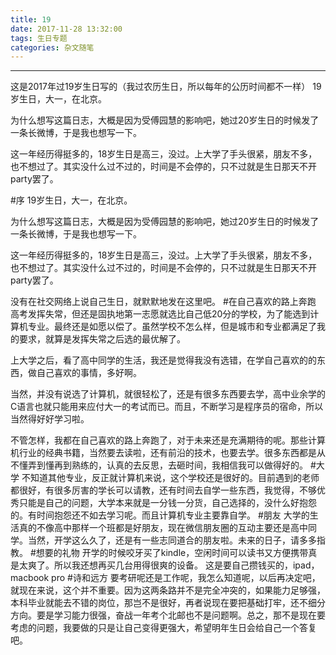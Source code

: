 ```yaml
---
title: 19
date: 2017-11-28 13:32:00
tags: 生日专题
categories: 杂文随笔
---
```

---
这是2017年过19岁生日写的（我过农历生日，所以每年的公历时间都不一样）
19岁生日，大一，在北京。

为什么想写这篇日志，大概是因为受傅园慧的影响吧，她过20岁生日的时候发了一条长微博，于是我也想写一下。

这一年经历得挺多的，18岁生日是高三，没过。上大学了手头很紧，朋友不多，也不想过了。其实没什么过不过的，时间是不会停的，只不过就是生日那天不开party罢了。
<!-- more -->

#序
19岁生日，大一，在北京。

为什么想写这篇日志，大概是因为受傅园慧的影响吧，她过20岁生日的时候发了一条长微博，于是我也想写一下。

这一年经历得挺多的，18岁生日是高三，没过。上大学了手头很紧，朋友不多，也不想过了。其实没什么过不过的，时间是不会停的，只不过就是生日那天不开party罢了。

没有在社交网络上说自己生日，就默默地发在这里吧。
#在自己喜欢的路上奔跑
高考发挥失常，但还是固执地第一志愿就选比自己低20分的学校，为了能选到计算机专业。最终还是如愿以偿了。虽然学校不怎么样，但是城市和专业都满足了我的要求，就算是发挥失常之后选的最优解了。

上大学之后，看了高中同学的生活，我还是觉得我没有选错，在学自己喜欢的的东西，做自己喜欢的事情，多好啊。

当然，并没有说选了计算机，就很轻松了，还是有很多东西要去学，高中业余学的C语言也就只能用来应付大一的考试而已。而且，不断学习是程序员的宿命，所以当然得好好学习啦。

不管怎样，我都在自己喜欢的路上奔跑了，对于未来还是充满期待的呢。那些计算机行业的经典书籍，当然要去读啦，还有前沿的技术，也要去学。很多东西都是从不懂弄到懂再到熟练的，认真的去反思，去砸时间，我相信我可以做得好的。
#大学
不知道其他专业，反正就计算机来说，这个学校还是很好的。目前遇到的老师都很好，有很多厉害的学长可以请教，还有时间去自学一些东西，我觉得，不够优秀只能是自己的问题，大学本来就是一分钱一分货，自己选择的，没什么好抱怨的。有时间抱怨还不如去学习呢。而且计算机专业主要靠自学。
#朋友
大学的生活真的不像高中那样一个班都是好朋友，现在微信朋友圈的互动主要还是高中同学。当然，开学这么久了，还是有一些志同道合的朋友啦。未来的日子，请多多指教。
#想要的礼物
开学的时候咬牙买了kindle，空闲时间可以读书又方便携带真是太爽了。所以我还想再买几台用得很爽的设备。
这是要自己攒钱买的，ipad，macbook pro
#诗和远方
要考研呢还是工作呢，我怎么知道呢，以后再决定吧，就现在来说，这个并不重要。因为这两条路并不是完全冲突的，如果能力足够强，本科毕业就能去不错的岗位，那岂不是很好，再者说现在要把基础打牢，还不细分方向。要是学习能力很强，奋战一年考个北邮也不是问题啊。总之，那不是现在要考虑的问题，我要做的只是让自己变得更强大，希望明年生日会给自己一个答复吧。